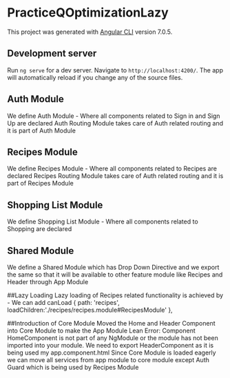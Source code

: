 # PracticeQOptimizationLazy

This project was generated with [Angular CLI](https://github.com/angular/angular-cli) version 7.0.5.

## Development server

Run `ng serve` for a dev server. Navigate to `http://localhost:4200/`. The app will automatically reload if you change any of the source files.

## Auth Module
We define Auth Module - Where all components related to Sign in and Sign Up are declared 
Auth Routing Module takes care of Auth related routing and it is part of Auth Module

## Recipes Module 
We define Recipes Module - Where all components related to Recipes are declared 
Recipes Routing Module takes care of Auth related routing and it is part of Recipes Module

## Shopping List Module 
We define Shopping List Module - Where all components related to Shopping are declared 

## Shared Module 
We define a Shared Module which has Drop Down Directive and we export the same so that it will be available to 
other feature module like Recipes and Header through App Module

##Lazy Loading
Lazy loading of Recipes related functionality is achieved by - 
We can add canLoad 
{ path: 'recipes', loadChildren:'./recipes/recipes.module#RecipesModule' },

##Introduction of Core Module 
Moved the Home and Header Component into Core Module to make the App Module Lean
Error:
Component HomeComponent is not part of any NgModule or the module has not been imported into your module.
We need to export HeaderComponent as it is being used my app.component.html
Since Core Module is loaded eagerly we can move all services from app module to core module except Auth Guard which
is being used by Recipes Module


